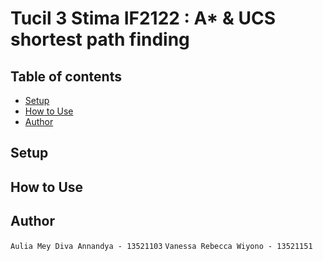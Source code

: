 # Tucil 3 Stima IF2122 : A* & UCS shortest path finding

## Table of contents
* [Setup](#setup)
* [How to Use](#How-to-Use)
* [Author](#author)

## Setup

## How to Use

## Author
`Aulia Mey Diva Annandya - 13521103`
`Vanessa Rebecca Wiyono - 13521151`
